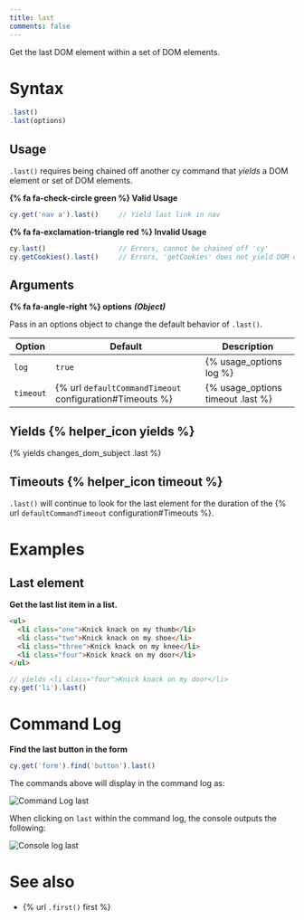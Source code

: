 ```yaml
---
title: last
comments: false
---
```


Get the last DOM element within a set of DOM elements.

# Syntax

```javascript
.last()
.last(options)
```

## Usage

`.last()` requires being chained off another cy command that *yields* a DOM element or set of DOM elements.

**{% fa fa-check-circle green %} Valid Usage**

```javascript
cy.get('nav a').last()     // Yield last link in nav
```

**{% fa fa-exclamation-triangle red %} Invalid Usage**

```javascript
cy.last()                  // Errors, cannot be chained off 'cy'
cy.getCookies().last()     // Errors, 'getCookies' does not yield DOM element
```

## Arguments

**{% fa fa-angle-right %} options**  ***(Object)***

Pass in an options object to change the default behavior of `.last()`.

Option | Default | Description
--- | --- | ---
`log` | `true` | {% usage_options log %}
`timeout` | {% url `defaultCommandTimeout` configuration#Timeouts %} | {% usage_options timeout .last %}

## Yields {% helper_icon yields %}

{% yields changes_dom_subject .last %}

## Timeouts {% helper_icon timeout %}

`.last()` will continue to look for the last element for the duration of the {% url `defaultCommandTimeout` configuration#Timeouts %}.

# Examples

## Last element

**Get the last list item in a list.**

```html
<ul>
  <li class="one">Knick knack on my thumb</li>
  <li class="two">Knick knack on my shoe</li>
  <li class="three">Knick knack on my knee</li>
  <li class="four">Knick knack on my door</li>
</ul>
```

```javascript
// yields <li class="four">Knick knack on my door</li>
cy.get('li').last()
```

# Command Log

**Find the last button in the form**

```javascript
cy.get('form').find('button').last()
```

The commands above will display in the command log as:

![Command Log last](/img/api/last/find-the-last-button-in-a-form.png)

When clicking on `last` within the command log, the console outputs the following:

![Console log last](/img/api/last/inspect-last-element-in-console.png)

# See also

- {% url `.first()` first %}
